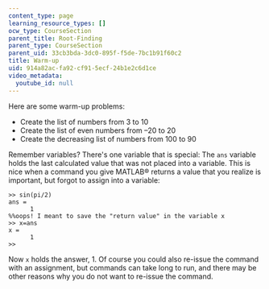 ```yaml
---
content_type: page
learning_resource_types: []
ocw_type: CourseSection
parent_title: Root-Finding
parent_type: CourseSection
parent_uid: 33cb3bda-3dc0-895f-f5de-7bc1b91f60c2
title: Warm-up
uid: 914a82ac-fa92-cf91-5ecf-24b1e2c6d1ce
video_metadata:
  youtube_id: null
---
```


Here are some warm-up problems:

*   Create the list of numbers from 3 to 10
*   Create the list of even numbers from –20 to 20
*   Create the decreasing list of numbers from 100 to 90

Remember variables? There's one variable that is special: The `ans` variable holds the last calculated value that was not placed into a variable. This is nice when a command you give MATLAB® returns a value that you realize is important, but forgot to assign into a variable:

```
>> sin(pi/2)
ans =
      1
%%oops! I meant to save the "return value" in the variable x
>> x=ans
x =
      1
>>
```

Now `x` holds the answer, 1. Of course you could also re-issue the command with an assignment, but commands can take long to run, and there may be other reasons why you do not want to re-issue the command.